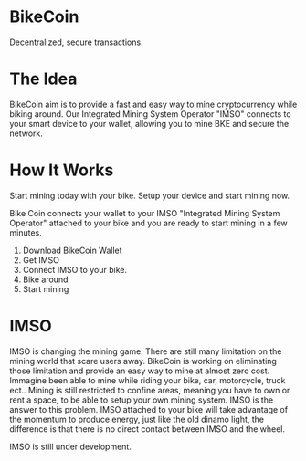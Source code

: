 # BikeCoin
Decentralized, secure transactions.

# The Idea

BikeCoin aim is to provide a fast and easy way to mine cryptocurrency while biking around.
Our Integrated Mining System Operator "IMSO" connects to your smart device to your wallet, allowing you to mine BKE and secure the network. 

# How It Works

Start mining today with your bike. Setup your device and start mining now.

Bike Coin connects your wallet to your IMSO "Integrated Mining System Operator" attached to your bike and you are ready to start mining in a few minutes. 

1. Download BikeCoin Wallet 
2. Get IMSO 
3. Connect IMSO to your bike. 
4. Bike around
5. Start mining 

# IMSO

IMSO is changing the mining game. There are still many limitation on the mining world that scare users away. BikeCoin is working on eliminating those limitation and provide an easy way to mine at almost zero cost. 
Immagine been able to mine while riding your bike, car, motorcycle, truck ect..
Mining is still restricted to confine areas, meaning you have to own or rent a space, to be able to setup your own mining system. 
IMSO is the answer to this problem.  IMSO attached to your bike will take advantage of the momentum to produce energy, just like the old dinamo light, the difference is that there is no direct contact between IMSO and the wheel.

IMSO is still under development.
 
